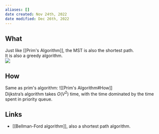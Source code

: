 ```yaml
---
aliases: []
date created: Nov 24th, 2022
date modified: Dec 26th, 2022
---
```


## What
Just like [[Prim's Algorithm]], the MST is also the shortest path.  
It is also a greedy algorithm.  
![](https://img.ynchen.me/2022/11/3f0cc5ee548f3a555c4fe6a0ec2165b9.webp)

## How
Same as prim's algorithm: ![[Prim's Algorithm#How]]  
Dijkstra’s algorithm takes $O(V^{2})$ time, with the time dominated by the time spent in priority queue.

## Links
- [[Bellman-Ford algorithm]], also a shortest path algorithm.
